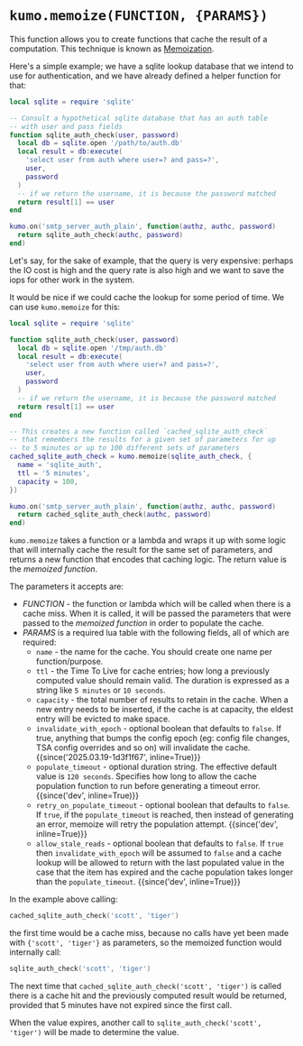 # `kumo.memoize(FUNCTION, {PARAMS})`

This function allows you to create functions that cache the result of a
computation.  This technique is known as
[Memoization](https://en.wikipedia.org/wiki/Memoization).

Here's a simple example; we have a sqlite lookup database that we intend to use
for authentication, and we have already defined a helper function for that:

```lua
local sqlite = require 'sqlite'

-- Consult a hypothetical sqlite database that has an auth table
-- with user and pass fields
function sqlite_auth_check(user, password)
  local db = sqlite.open '/path/to/auth.db'
  local result = db:execute(
    'select user from auth where user=? and pass=?',
    user,
    password
  )
  -- if we return the username, it is because the password matched
  return result[1] == user
end

kumo.on('smtp_server_auth_plain', function(authz, authc, password)
  return sqlite_auth_check(authc, password)
end)
```

Let's say, for the sake of example, that the query is very expensive: perhaps
the IO cost is high and the query rate is also high and we want to save the iops
for other work in the system.

It would be nice if we could cache the lookup for some period of time.
We can use `kumo.memoize` for this:

```lua
local sqlite = require 'sqlite'

function sqlite_auth_check(user, password)
  local db = sqlite.open '/tmp/auth.db'
  local result = db:execute(
    'select user from auth where user=? and pass=?',
    user,
    password
  )
  -- if we return the username, it is because the password matched
  return result[1] == user
end

-- This creates a new function called `cached_sqlite_auth_check`
-- that remembers the results for a given set of parameters for up
-- to 5 minutes or up to 100 different sets of parameters
cached_sqlite_auth_check = kumo.memoize(sqlite_auth_check, {
  name = 'sqlite_auth',
  ttl = '5 minutes',
  capacity = 100,
})

kumo.on('smtp_server_auth_plain', function(authz, authc, password)
  return cached_sqlite_auth_check(authc, password)
end)
```

`kumo.memoize` takes a function or a lambda and wraps it up with some logic
that will internally cache the result for the same set of parameters, and
returns a new function that encodes that caching logic.  The return value is
the *memoized function*.

The parameters it accepts are:

* *FUNCTION* - the function or lambda which will be called when there is a cache miss.
  When it is called, it will be passed the parameters that were passed to the *memoized function* in order to populate the cache.
* *PARAMS* is a required lua table with the following fields, all of which are required:
     * `name` - the name for the cache. You should create one name per function/purpose.
     * `ttl` - the Time To Live for cache entries; how long a previously computed
       value should remain valid.  The duration is expressed as a string like `5
       minutes` or `10 seconds`.
     * `capacity` - the total number of results to retain in the cache. When a new
       entry needs to be inserted, if the cache is at capacity, the eldest entry
       will be evicted to make space.
     * `invalidate_with_epoch` - optional boolean that defaults to `false`.
       If true, anything that bumps the config epoch (eg: config file changes,
       TSA config overrides and so on) will invalidate the cache. {{since('2025.03.19-1d3f1f67', inline=True)}}
     * `populate_timeout` - optional duration string. The effective default
       value is `120 seconds`.  Specifies how long to allow the cache population
       function to run before generating a timeout error. {{since('dev', inline=True)}}
     * `retry_on_populate_timeout` - optional boolean that defaults to `false`.
       If `true`, if the `populate_timeout` is reached, then instead of generating
       an error, memoize will retry the population attempt.
       {{since('dev', inline=True)}}
     * `allow_stale_reads` - optional boolean that defaults to `false`.  If
       `true` then `invalidate_with_epoch` will be assumed to `false` and a
       cache lookup will be allowed to return with the last populated value in
       the case that the item has expired and the cache population takes longer
       than the `populate_timeout`. {{since('dev', inline=True)}}

In the example above calling:

```lua
cached_sqlite_auth_check('scott', 'tiger')
```

the first time would be a cache miss, because no calls have yet been made with `{'scott', 'tiger'}` as parameters, so the memoized function would internally call:

```lua
sqlite_auth_check('scott', 'tiger')
```

The next time that `cached_sqlite_auth_check('scott', 'tiger')` is called there
is a cache hit and the previously computed result would be returned, provided that
5 minutes have not expired since the first call.

When the value expires, another call to `sqlite_auth_check('scott', 'tiger')` will
be made to determine the value.

